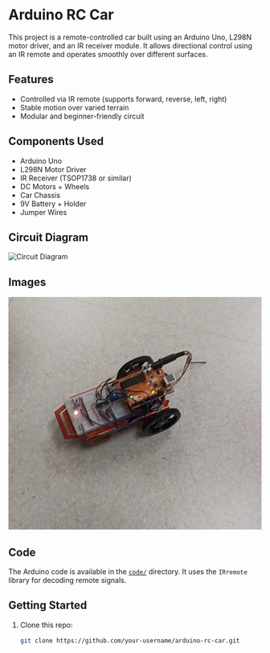 # Arduino RC Car

This project is a remote-controlled car built using an Arduino Uno, L298N motor driver, and an IR receiver module. It allows directional control using an IR remote and operates smoothly over different surfaces.

## Features

- Controlled via IR remote (supports forward, reverse, left, right)
- Stable motion over varied terrain
- Modular and beginner-friendly circuit

## Components Used

- Arduino Uno
- L298N Motor Driver
- IR Receiver (TSOP1738 or similar)
- DC Motors + Wheels
- Car Chassis
- 9V Battery + Holder
- Jumper Wires

## Circuit Diagram

![Circuit Diagram](schematic/circuit_diagram.png)

## Images

![RC Car](images/rc-car.jpg)

## Code

The Arduino code is available in the [`code/`](code/) directory. It uses the `IRremote` library for decoding remote signals.

## Getting Started

1. Clone this repo:
   ```bash
   git clone https://github.com/your-username/arduino-rc-car.git